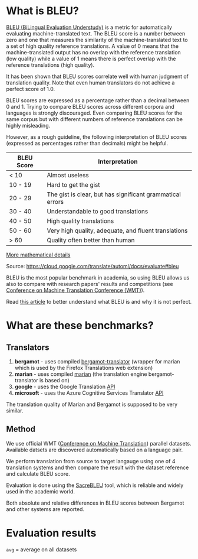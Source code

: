# What is BLEU?

[BLEU (BiLingual Evaluation Understudy)](https://en.wikipedia.org/wiki/BLEU) is a metric for automatically evaluating machine-translated text. The BLEU score is a number between zero and one that measures the similarity of the machine-translated text to a set of high quality reference translations. A value of 0 means that the machine-translated output has no overlap with the reference translation (low quality) while a value of 1 means there is perfect overlap with the reference translations (high quality).

It has been shown that BLEU scores correlate well with human judgment of translation quality. Note that even human translators do not achieve a perfect score of 1.0.

BLEU scores are expressed as a percentage rather than a decimal between 0 and 1.
Trying to compare BLEU scores across different corpora and languages is strongly discouraged. Even comparing BLEU scores for the same corpus but with different numbers of reference translations can be highly misleading.

However, as a rough guideline, the following interpretation of BLEU scores (expressed as percentages rather than decimals) might be helpful.

BLEU Score |	Interpretation
--- | ---
< 10 |	Almost useless
10 - 19 |	Hard to get the gist
20 - 29 |	The gist is clear, but has significant grammatical errors
30 - 40 |	Understandable to good translations
40 - 50 |	High quality translations
50 - 60 |	Very high quality, adequate, and fluent translations
\> 60 |	Quality often better than human

[More mathematical details](https://cloud.google.com/translate/automl/docs/evaluate#the_mathematical_details)

Source: https://cloud.google.com/translate/automl/docs/evaluate#bleu


BLEU is the most popular benchmark in academia, so using BLEU allows us also to compare with research papers' results and competitions (see [Conference on Machine Translation Conference (WMT)](https://statmt.org/wmt21/)).

Read [this article](https://www.rws.com/blog/understanding-mt-quality-bleu-scores/) to better understand what BLEU is and why it is not perfect.

# What are these benchmarks?

## Translators

1. **bergamot** - uses compiled  [bergamot-translator](https://github.com/mozilla/bergamot-translator)  (wrapper for marian which is used by the Firefox Translations web extension)
2. **marian** - uses compiled [marian](https://github.com/marian-nmt/marian-dev) (the translation engine bergamot-translator is based on)
3. **google** - uses the Google Translation [API](https://cloud.google.com/translate)
4. **microsoft** - uses the Azure Cognitive Services Translator [API](https://azure.microsoft.com/en-us/services/cognitive-services/translator/)

The translation quality of Marian and Bergamot is supposed to be very similar.

## Method

We use official WMT ([Conference on Machine Translation](https://statmt.org/wmt21/)) parallel datasets. Available datsets are discovered automatically based on a language pair.

We perform translation from source to target langauge using one of 4 translation systems and then compare the result with the dataset reference and calculate BLEU score.

Evaluation is done using the [SacreBLEU](https://github.com/mjpost/sacrebleu) tool, which is reliable and widely used in the academic world.

Both absolute and relative differences in BLEU scores between Bergamot and other systems are reported.

# Evaluation results

`avg` = average on all datasets


